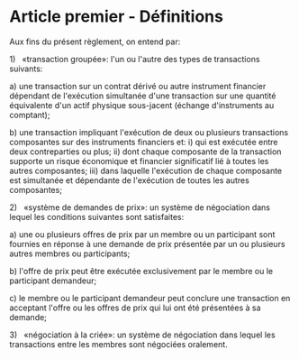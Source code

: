 # Article premier - Définitions


Aux fins du présent règlement, on entend par:

1)   «transaction groupée»: l'un ou l'autre des types de transactions suivants:

a) une transaction sur un contrat dérivé ou autre instrument financier dépendant de l'exécution simultanée d'une transaction sur une quantité équivalente d'un actif physique sous-jacent (échange d'instruments au comptant);

b) une transaction impliquant l'exécution de deux ou plusieurs transactions composantes sur des instruments financiers et: i) qui est exécutée entre deux contreparties ou plus; ii) dont chaque composante de la transaction supporte un risque économique et financier significatif lié à toutes les autres composantes; iii) dans laquelle l'exécution de chaque composante est simultanée et dépendante de l'exécution de toutes les autres composantes;

2)   «système de demandes de prix»: un système de négociation dans lequel les conditions suivantes sont satisfaites:

a) une ou plusieurs offres de prix par un membre ou un participant sont fournies en réponse à une demande de prix présentée par un ou plusieurs autres membres ou participants;

b) l'offre de prix peut être exécutée exclusivement par le membre ou le participant demandeur;

c) le membre ou le participant demandeur peut conclure une transaction en acceptant l'offre ou les offres de prix qui lui ont été présentées à sa demande;

3)   «négociation à la criée»: un système de négociation dans lequel les transactions entre les membres sont négociées oralement.
